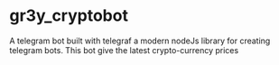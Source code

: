 # gr3y_cryptobot
A telegram bot built with telegraf a modern nodeJs library for creating telegram bots. This bot give the latest crypto-currency prices

